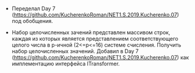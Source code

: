 + Переделал Day 7 (https://github.com/KucherenkoRoman/NET1.S.2019.Kucherenko.07) под обобщения.

+ Набор целочисленных зачений представлен массивом строк, каждая из которых является представлением соответствующего целого числа в p-ичной (2<=p<=16) системе счисления. Получить набор целочисленных значений. Добавил в Day 7 (https://github.com/KucherenkoRoman/NET1.S.2019.Kucherenko.07) как имплементацию интерфейса ITransformer.

